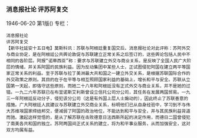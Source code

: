 ### 消息报社论  评苏阿复交

1946-06-20
第1版()
专栏：

    消息报社论
    评苏阿复交
    【新华社延安十五日电】莫斯科讯：苏联与阿根廷重复国交后，消息报社论对此评称：苏阿外交与商业协定，是在阿根廷公共舆论敦促与苏联建立正常关系之后签订的，这些舆论包括人民中不相同的各阶层。阿报“诺蒂西亚”称：要求与苏联建立外交与商业关系，是反映了全国人民广大阶层的情绪，并关系阿国的民族利益。因为反动集团中某些人士，正试图侵犯阿国在建立两平等国家正常关系的利益。至于苏联与拉丁美洲最大共和国之一建立外交关系，是根据苏联国际合作的外交政策之原则。其目的在于在平等与相互照顾国家利益的基础上，增长和平与安全。苏联从立国第一天起，即恪守这些原则，而她二十八年和阿根廷没有正式外交与商业关系，并不是她的过错。一九二六年苏联已在布宜诺斯艾利斯曾设立信托公司分公司，其任务在发展两国贸易。一九三一年阿根廷反动分子，侵犯该分公司（这是有外国上层人士煽动的），因此终止了苏联善意的措施。广大阿根廷人民建议与苏联建立外交商业关系，标明他们已从自身经验中，学习到不与伟大苏维埃国家缔结邦交，便减弱了阿国的政治地位，不能达到和平与安全，并与其民族利益背道而驰。激起这样觉悟的，是从了解苏联在击败德意日法西斯所起的决定作用，而德日二国曾侵犯了南美各共和国的独立。苏阿两国间正式关系的建立，将为和平事业服务，从而加强安全，这对双方均属有益。
